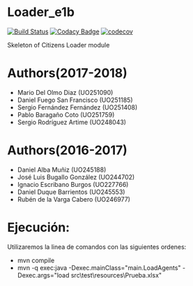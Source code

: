 # Loader_e1b

[![Build Status](https://travis-ci.org/Arquisoft/Loader_e1b.svg?branch=master)](https://travis-ci.org/Arquisoft/Loader_e1b)
[![Codacy Badge](https://api.codacy.com/project/badge/Grade/6308efdd6cbf43fcb00b4f1f8b3e83f3)](https://www.codacy.com/app/jelabra/Loader_e1b?utm_source=github.com&amp;utm_medium=referral&amp;utm_content=Arquisoft/Loader_e1b&amp;utm_campaign=Badge_Grade)
[![codecov](https://codecov.io/gh/Arquisoft/Loader_e1b/branch/master/graph/badge.svg)](https://codecov.io/gh/Arquisoft/Loader_e1b)

Skeleton of Citizens Loader module

# Authors(2017-2018)

- Mario Del Olmo Diaz (UO251090)
- Daniel Fuego San Francisco (UO251185)
- Sergio Fernández Fernández (UO251408)
- Pablo Baragaño Coto (UO251759)
- Sergio Rodríguez Artime (UO248043)

# Authors(2016-2017)

- Daniel Alba Muñiz (UO245188)
- José Luis Bugallo González (UO244702)
- Ignacio Escribano Burgos (UO227766)
- Daniel Duque Barrientos (UO245553)
- Rubén de la Varga Cabero (UO246977)


# Ejecución:
Utilizaremos la linea de comandos con las siguientes ordenes:
- mvn compile
- mvn -q exec:java -Dexec.mainClass="main.LoadAgents" -Dexec.args="load src\test\resources\Prueba.xlsx"
